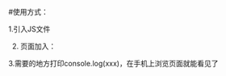 #使用方式：

1.引入JS文件

2. 页面加入： 
<script>
    var vConsole = new VConsole();
</script>

3.需要的地方打印console.log(xxx)，在手机上浏览页面就能看见了
